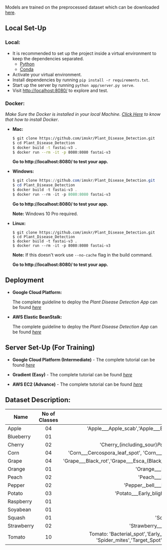 Models are trained on the preprocessed dataset which can be downloaded [here](https://drive.google.com/open?id=0B_voCy5O5sXMTFByemhpZllYREU).

## Local Set-Up
### Local:
- It is recommended to set up the project inside a virtual environment to keep the dependencies separated.
    * [Python](https://realpython.com/python-virtual-environments-a-primer/#why-the-need-for-virtual-environments)
    * [Conda](https://docs.conda.io/projects/conda/en/latest/user-guide/tasks/manage-environments.html)
- Activate your virtual environment.
- Install dependencies by running `pip install -r requirements.txt`.
- Start up the server by running `python app/server.py serve`.
- Visit <http://localhost:8080/> to explore and test.

### Docker:
*Make Sure the Docker is installed in your local Machine. [Click Here](https://docs.docker.com/install/) to know that how to install Docker*.
- **Mac:**
  ```bash
  $ git clone https://github.com/imskr/Plant_Disease_Detection.git
  $ cd Plant_Disease_Detection
  $ docker build -t fastai-v3 .
  $ docker run --rm -it -p 8080:8080 fastai-v3
  ```
  **Go to http://localhost:8080/ to test your app.**

- **Windows:**
  ```PowerShell or Command Prompt
  $ git clone https://github.com/imskr/Plant_Disease_Detection.git
  $ cd Plant_Disease_Detection
  $ docker build -t fastai-v3 .
  $ docker run --rm -it -p 8080:8080 fastai-v3
  ```
  **Go to http://localhost:8080/ to test your app.**

  **Note:** Windows 10 Pro required.

- **Linux:**
  ```Terminal
  $ git clone https://github.com/imskr/Plant_Disease_Detection.git
  $ cd Plant_Disease_Detection
  $ docker build -t fastai-v3 .
  $ docker run --rm -it -p 8080:8080 fastai-v3
   ```
   **Note:** If this doesn't work use `--no-cache` flag in the build command.

  **Go to http://localhost:8080/ to test your app.**

## Deployment

- **Google Cloud Platform:**

  The complete guideline to deploy the *Plant Disease Detection App* can be found [*here*](./deployment_guide/gcp_deployment.md)
  
- **AWS Elastic BeanStalk:**
  
  The complete guideline to deploy the *Plant Disease Detection App* can be found [*here*](./deployment_guide/aws_deployment.md)


## Server Set-Up  (For Training)
- **Google Cloud Platform (Intermediate)** - The complete tutorial can be found [*here*](https://course.fast.ai/start_gcp.html)

- **Gradient (Easy)** -  The complete tutorial can be found [*here*](https://course.fast.ai/start_gradient.html)

- **AWS EC2 (Advance)** - The complete tutorial can be found [*here*](https://course.fast.ai/start_aws.html)

## Dataset Description:

|Name           | No of Classes | Class Names
| ------------- |:-------------:|:-----------------:|
| Apple     |     04        | 'Apple___Apple_scab','Apple___Black_rot','Apple___Cedar_apple_rust' 'Apple___healthy' |
| Blueberry |     01        | 'Blueberry___healthy' |
| Cherry    |     02        | 'Cherry_(including_sour)_Powdery_mildew', 'Cherry_(including_sour)_healthy' |
| Corn      |     04        | 'Corn___Cercospora_leaf_spot', 'Corn___Common_rust','Corn___Northern_Leaf_Blight','Corn___healthy' |
| Grape     |     04        | 'Grape___Black_rot','Grape___Esca_(Black_Measles)','Leaf_blight_(Isariopsis_Leaf_Spot)','Grape___healthy' |
| Orange    |     01        | 'Orange___Haunglongbing_(Citrus_greening)' |
| Peach     |     02        | 'Peach___Bacterial_spot','Peach___healthy' |
| Pepper    |     02        | 'Pepper,_bell___Bacterial_spot','Pepper,_bell___healthy' |
| Potato    |     03        | 'Potato___Early_blight','Potato___Late_blight','Potato___healthy' |
| Raspberry |     01        | 'Raspberry___healthy' |
| Soyabean  |     01        | 'Soybean___healthy' |
| Squash    |     01        | 'Squash___Powdery_mildew' |
| Strawberry|     02        | 'Strawberry___Leaf_scorch','Strawberry___healthy' |
| Tomato    |     10        | Tomato: 'Bacterial_spot','Early_blight', 'Late_blight', 'Leaf_Mold', 'Septoria_leaf_spot', 'Spider_mites','Target_Spot', 'Yellow_Leaf_Curl_Virus', 'Mosaic_virus', 'Healthy' |